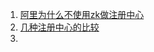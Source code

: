 1. [阿里为什么不使用zk做注册中心]([http://jm.taobao.org/2018/06/13/%E5%81%9A%E6%9C%8D%E5%8A%A1%E5%8F%91%E7%8E%B0%EF%BC%9F/](http://jm.taobao.org/2018/06/13/做服务发现？/))
2. [几种注册中心的比较](https://www.servercoder.com/2018/03/30/consul-vs-zookeeper-etcd/)
3. 